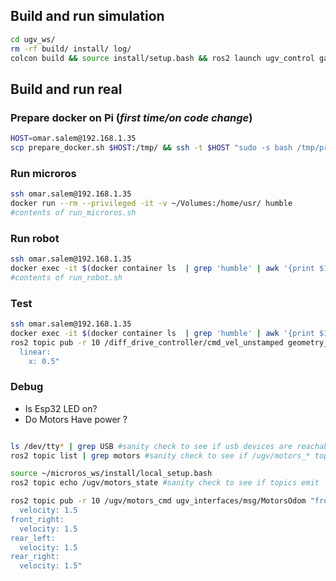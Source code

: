 ## Build and run simulation

```bash
cd ugv_ws/
rm -rf build/ install/ log/
colcon build && source install/setup.bash && ros2 launch ugv_control gazebo_control.launch.py
````

## Build and run real

[//]: # (### Log into on Pi)

[//]: # (```bash)

[//]: # (ssh omar.salem@192.168.1.35)

[//]: # (```)

### Prepare docker on Pi (_first time/on code change_)
```bash
HOST=omar.salem@192.168.1.35
scp prepare_docker.sh $HOST:/tmp/ && ssh -t $HOST "sudo -s bash /tmp/prepare_docker.sh"
```

### Run microros

```bash
ssh omar.salem@192.168.1.35
docker run --rm --privileged -it -v ~/Volumes:/home/usr/ humble
#contents of run_microros.sh
```

### Run robot

```bash
ssh omar.salem@192.168.1.35
docker exec -it $(docker container ls  | grep 'humble' | awk '{print $1}') bash
#contents of run_robot.sh
```

### Test
```bash
ssh omar.salem@192.168.1.35
docker exec -it $(docker container ls  | grep 'humble' | awk '{print $1}') bash
ros2 topic pub -r 10 /diff_drive_controller/cmd_vel_unstamped geometry_msgs/msg/Twist "
  linear:
    x: 0.5"

````

### Debug

- Is Esp32 LED on?
- Do Motors Have power ?
```bash

ls /dev/tty* | grep USB #sanity check to see if usb devices are reachable
ros2 topic list | grep motors #sanity check to see if /ugv/motors_* topics exist

source ~/microros_ws/install/local_setup.bash
ros2 topic echo /ugv/motors_state #sanity check to see if topics emit

ros2 topic pub -r 10 /ugv/motors_cmd ugv_interfaces/msg/MotorsOdom "front_left:
  velocity: 1.5
front_right:
  velocity: 1.5
rear_left:
  velocity: 1.5
rear_right:
  velocity: 1.5"
````
